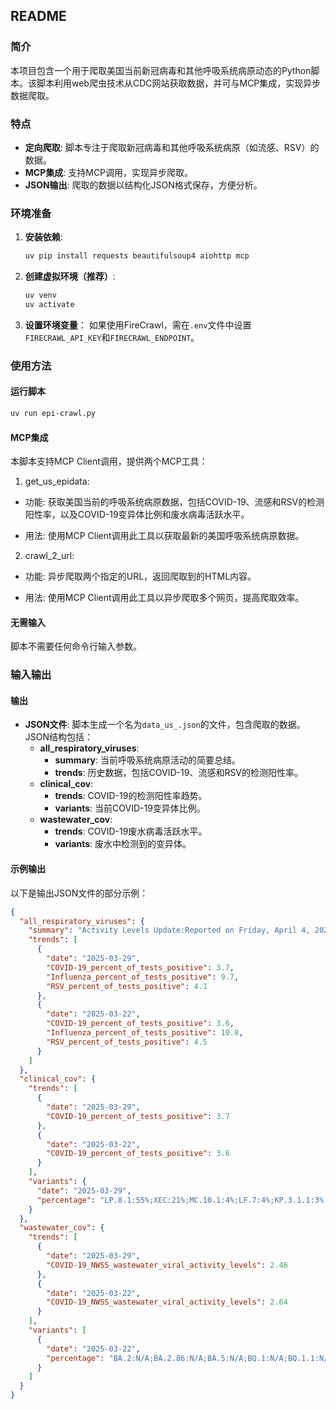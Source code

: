 ## README

### 简介

本项目包含一个用于爬取美国当前新冠病毒和其他呼吸系统病原动态的Python脚本。该脚本利用web爬虫技术从CDC网站获取数据，并可与MCP集成，实现异步数据爬取。

### 特点

- **定向爬取**: 脚本专注于爬取新冠病毒和其他呼吸系统病原（如流感、RSV）的数据。
- **MCP集成**: 支持MCP调用，实现异步爬取。
- **JSON输出**: 爬取的数据以结构化JSON格式保存，方便分析。

### 环境准备

1. **安装依赖**:
   ```bash
   uv pip install requests beautifulsoup4 aiohttp mcp
   ```
2. **创建虚拟环境（推荐）**:
   ```bash
   uv venv
   uv activate
   ```
3. **设置环境变量**：
   如果使用FireCrawl，需在`.env`文件中设置`FIRECRAWL_API_KEY`和`FIRECRAWL_ENDPOINT`。

### 使用方法

#### 运行脚本

```bash
uv run epi-crawl.py
```

#### MCP集成

本脚本支持MCP Client调用，提供两个MCP工具：

1. get_us_epidata:

  - 功能: 获取美国当前的呼吸系统病原数据，包括COVID-19、流感和RSV的检测阳性率，以及COVID-19变异体比例和废水病毒活跃水平。

  - 用法: 使用MCP Client调用此工具以获取最新的美国呼吸系统病原数据。

2. crawl_2_url:

  - 功能: 异步爬取两个指定的URL，返回爬取到的HTML内容。

  - 用法: 使用MCP Client调用此工具以异步爬取多个网页，提高爬取效率。

#### 无需输入

脚本不需要任何命令行输入参数。

### 输入输出

#### 输出

- **JSON文件**: 脚本生成一个名为`data_us_.json`的文件，包含爬取的数据。JSON结构包括：
  - **all_respiratory_viruses**:
    - **summary**: 当前呼吸系统病原活动的简要总结。
    - **trends**: 历史数据，包括COVID-19、流感和RSV的检测阳性率。
  - **clinical_cov**:
    - **trends**: COVID-19的检测阳性率趋势。
    - **variants**: 当前COVID-19变异体比例。
  - **wastewater_cov**:
    - **trends**: COVID-19废水病毒活跃水平。
    - **variants**: 废水中检测到的变异体。

#### 示例输出

以下是输出JSON文件的部分示例：

```json
{
  "all_respiratory_viruses": {
    "summary": "Activity Levels Update:Reported on Friday, April 4, 2025The amount of acute respiratory illness causing people to seek health care remains at a low level.Nationally, emergency department visits for diagnosed influenza, COVID-19 and RSV are low.Nationally, influenza (9.7%), and RSV (4.1%) test positivity decreased. COVID-19 (3.7%) test positivity remained stable.Nationally, wastewater viral activity levels for influenza A and COVID-19 are low, and RSV is now very low.COVID-19 predictions for the next two weeks suggest that emergency department visits will decline from a low to very low level. Influenza predictions suggest that emergency department visits will remain at a low level.",
    "trends": [
      {
        "date": "2025-03-29",
        "COVID-19_percent_of_tests_positive": 3.7,
        "Influenza_percent_of_tests_positive": 9.7,
        "RSV_percent_of_tests_positive": 4.1
      },
      {
        "date": "2025-03-22",
        "COVID-19_percent_of_tests_positive": 3.6,
        "Influenza_percent_of_tests_positive": 10.8,
        "RSV_percent_of_tests_positive": 4.5
      }
    ]
  },
  "clinical_cov": {
    "trends": [
      {
        "date": "2025-03-29",
        "COVID-19_percent_of_tests_positive": 3.7
      },
      {
        "date": "2025-03-22",
        "COVID-19_percent_of_tests_positive": 3.6
      }
    ],
    "variants": {
      "date": "2025-03-29",
      "percentage": "LP.8.1:55%;XEC:21%;MC.10.1:4%;LF.7:4%;KP.3.1.1:3%;MC.28.1:3%;LB.1.3.1:2%;XEC.4:2%;XEQ:2%;MC.19:1%;MC.1:1%;KP.3:1%;XEK:0%;JN.1.16:0%;JN.1:0%;KP.1.1.3:0%;KP.2.3:0%"
    }
  },
  "wastewater_cov": {
    "trends": [
      {
        "date": "2025-03-29",
        "COVID-19_NWSS_wastewater_viral_activity_levels": 2.46
      },
      {
        "date": "2025-03-22",
        "COVID-19_NWSS_wastewater_viral_activity_levels": 2.64
      }
    ],
    "variants": [
      {
        "date": "2025-03-22",
        "percentage": "BA.2:N/A;BA.2.86:N/A;BA.5:N/A;BQ.1:N/A;BQ.1.1:N/A;EG.5:N/A;FL.1.5.1:N/A;HK.3:N/A;HV.1:N/A;JN.1:7%;XBB:N/A;XBB.1.16:N/A;XBB.1.16.1:N/A;XBB.1.16.6:N/A;XBB.1.5:N/A;XBB.1.5.1:N/A;XBB.1.5.59:N/A;XBB.1.9.1:N/A;XBB.1.9.2:N/A;XBB.2.3:N/A;JN.1.11.1:N/A;JN.1.7:N/A;JN.1.8.1:N/A;KP.2:N/A;KP.1.1:N/A;KP.3:8%;LB.1:N/A;KP.2.3:N/A;KP.3.1.1:N/A;XEC:15%;MC.1:N/A;MC.19:N/A;LB.1.3.1:N/A;LP.8.1:36%;XEC.4:N/A;MC.10.1:N/A;Other:35%"
      }
    ]
  }
}
```
